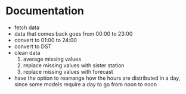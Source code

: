 # Documentation

- fetch data
- data that comes back goes from 00:00 to 23:00
- convert to 01:00 to 24:00
- convert to DST
- clean data
  1. average missing values
  2. replace missing values with sister station
  3. replace missing values with forecast
- have the option to rearrange how the hours are distributed in a day, since some models require a day to go from noon to noon
